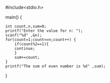 #include<stdio.h>

main() {
	
	int count,n,sum=0;
	printf("Enter the value for n: ");
	scanf("%d" ,&n);
	for(count=1;count<=n;count++) {
		if(count%2==1){
		continue;
		}
		sum+=count;
	}
	printf("The sum of even number is %d" ,sum);
}
